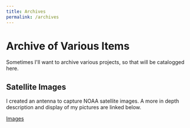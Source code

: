 ```yaml
---
title: Archives
permalink: /archives
---
```


# Archive of Various Items
Sometimes I'll want to archive various projects, so that will be catalogged here.

## Satellite Images
I created an antenna to capture NOAA satellite images. A more in depth description and display of my pictures are linked below.

[Images](/archives/satellite_images)

